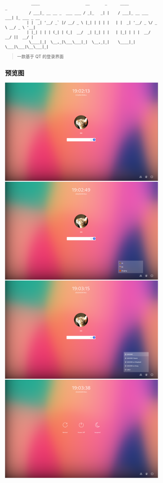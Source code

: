 ```
            ____                     __       _      ____               _            
           / ___|_ __ __ _  ___ ___ / _|_   _| |    / ___|_ __ ___  ___| |_ ___ _ __ 
          | |  _| '__/ _` |/ __/ _ \ |_| | | | |   | |  _| '__/ _ \/ _ \ __/ _ \ '__|
          | |_| | | | (_| | (_|  __/  _| |_| | |   | |_| | | |  __/  __/ ||  __/ |   
           \____|_|  \__,_|\___\___|_|  \__,_|_|    \____|_|  \___|\___|\__\___|_|   
```
> 一款基于 QT 的登录界面

## 预览图
![all](/img/all.png)
![user](/img/user.png)
![session](/img/session.png)
![power](/img/power.png)

